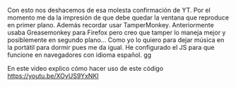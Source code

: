 Con esto nos deshacemos de esa molesta confirmación de YT.
Por el momento me da la impresión de que debe quedar la ventana que reproduce en primer plano.
Además recordar usar TamperMonkey.
Anteriormente usaba Greasemonkey para Firefox pero creo que tamper lo maneja mejor y posiblemente en segundo plano...
Como yo lo quiero para dejar música en la portátil para dormir pues me da igual.
He configurado el JS para que funcione en navegadores con idioma español.
gg

En este video explico cómo hacer uso de este código https://youtu.be/XOyUS9YxNKI
